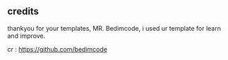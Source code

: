 ## credits 

thankyou for your templates, MR. Bedimcode, i used ur template for learn and improve.

cr : https://github.com/bedimcode 

